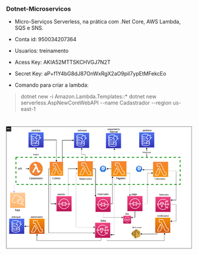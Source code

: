 ### Dotnet-Microservicos

- Micro-Serviços Serverless, na prática com .Net Core, AWS Lambda, SQS e SNS.

- Conta id: 950034207364
- Usuarios: treinamento
- Acess Key: AKIA52MTTSKCHVGJ7N2T
- Secret Key: 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

- Comando para criar a lambda:
> dotnet new -i Amazon.Lambda.Templates::*
> dotnet new serverless.AspNewCoreWebAPI --name Cadastrador --region us-east-1

<h1 align="center">
  <img src="https://github.com/MateusMaceedo/Dotnet-Microservicos/blob/main/img/diagrama.png?raw=true" alt="diagrama.png">
</h1>
